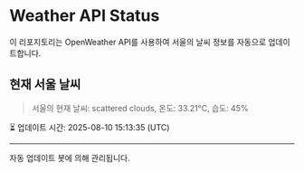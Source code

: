 
# Weather API Status

이 리포지토리는 OpenWeather API를 사용하여 서울의 날씨 정보를 자동으로 업데이트합니다.

## 현재 서울 날씨
> 서울의 현재 날씨: scattered clouds, 온도: 33.21°C, 습도: 45%

⏳ 업데이트 시간: 2025-08-10 15:13:35 (UTC)

---
자동 업데이트 봇에 의해 관리됩니다.
